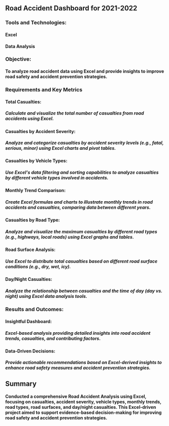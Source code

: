 ## Road Accident Dashboard for 2021-2022

### Tools and Technologies:
#### Excel
#### Data Analysis

### Objective:
#### To analyze road accident data using Excel and provide insights to improve road safety and accident prevention strategies.

### Requirements and Key Metrics
#### Total Casualties:
##### Calculate and visualize the total number of casualties from road accidents using Excel.
#### Casualties by Accident Severity:
##### Analyze and categorize casualties by accident severity levels (e.g., fatal, serious, minor) using Excel charts and pivot tables.
#### Casualties by Vehicle Types:
##### Use Excel's data filtering and sorting capabilities to analyze casualties by different vehicle types involved in accidents.
#### Monthly Trend Comparison:
##### Create Excel formulas and charts to illustrate monthly trends in road accidents and casualties, comparing data between different years.
#### Casualties by Road Type:
##### Analyze and visualize the maximum casualties by different road types (e.g., highways, local roads) using Excel graphs and tables.
#### Road Surface Analysis:
##### Use Excel to distribute total casualties based on different road surface conditions (e.g., dry, wet, icy).
#### Day/Night Casualties:
##### Analyze the relationship between casualties and the time of day (day vs. night) using Excel data analysis tools.

### Results and Outcomes:
#### Insightful Dashboard:
##### Excel-based analysis providing detailed insights into road accident trends, casualties, and contributing factors.
#### Data-Driven Decisions:
##### Provide actionable recommendations based on Excel-derived insights to enhance road safety measures and accident prevention strategies.

## Summary 
#### Conducted a comprehensive Road Accident Analysis using Excel, focusing on casualties, accident severity, vehicle types, monthly trends, road types, road surfaces, and day/night casualties. This Excel-driven project aimed to support evidence-based decision-making for improving road safety and accident prevention strategies.

